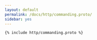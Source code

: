 ```yaml
---
layout: default
permalink: /docs/http/commanding.proto/
sidebar: yes
---
```


```proto
{% include http/commanding.proto %}
```
